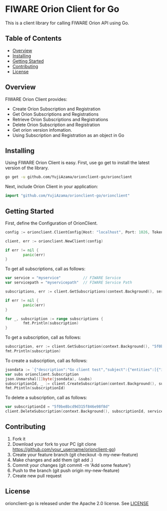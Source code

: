 # FIWARE Orion Client for Go

This is a client library for calling FIWARE Orion API using Go.

## Table of Contents

- [Overview](#overview)
- [Installing](#installing)
- [Getting Started](#getting-started)
- [Contributing](#contributing)
- [License](#license)

## Overview

FIWARE Orion Client provides:

- Create Orion Subscription and Registration
- Get Orion Subscriptions and Registrations
- Retrieve Orion Subscriptions and Registrations
- Delete Orion Subscription and Registration
- Get orion version infomation.
- Using Subscription and Registration as an object in Go

## Installing

Using FIWARE Orion Client is easy. First, use go get to install the latest version of the library.

```bash
go get -u github.com/YujiAzama/orionclient-go/orionclient
```

Next, include Orion Client in your application:

```go
import "github.com/YujiAzama/orionclient-go/orionclient"
```

## Getting Started

First, define the Configuration of OrionClient. 

```go
config := orionclient.ClientConfig{Host: "localhost", Port: 1026, Token: "access-token"}

client, err := orionclient.NewClient(config)

if err != nil {
        panic(err)
}

```

To get all subscriptions, call as follows:

```go
var service = "myservice"          // FIWARE Service
var servicepath = "myservicepath"  // FIWARE Service Path

subscriptions, err := client.GetSubscriptions(context.Background(), service, servicepath)

if err != nil {
        panic(err)
}

for _, subscription := range subscriptions {
        fmt.Println(subscription)
}
```

To get a subscription, call as follows:

```go
subscription, err := client.GetSubscription(context.Background(), "5f0be8bcd9d315f846e98f8d", service, servicepath)
fmt.Println(subscription)
```

To create a subscription, call as follows:

```go
jsondata := `{"description":"Go client test","subject":{"entities":[{"id":"Room1","type":"Room"}]},"notification":{"http":{"url":"http://test.com/v2/notify"}}}`
var subs orionclient.Subscription
json.Unmarshal([]byte(jsondata), &subs)
subscriptionId, _ := client.CreateSubscription(context.Background(), subs, service, servicepath)
fmt.Ptintln(subscriptionId)
```

To delete a subscription, call as follows:

```go
var subscriptionId = "5f0be8bcd9d315f846e98f8d"
client.DeleteSubscription(context.Background(), subscriptionId, service, servicepath)
```

## Contributing

1. Fork it
2. Download your fork to your PC (git clone https://github.com/your_username/orionclient-go)
3. Create your feature branch (git checkout -b my-new-feature)
4. Make changes and add them (git add .)
5. Commit your changes (git commit -m 'Add some feature')
6. Push to the branch (git push origin my-new-feature)
7. Create new pull request

## License

orionclient-go is released under the Apache 2.0 license. See [LICENSE](https://github.com/YujiAzama/orionclient-go/LICENSE)
